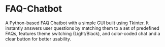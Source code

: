 # FAQ-Chatbot
A Python-based FAQ Chatbot with a simple GUI built using Tkinter. It instantly answers user questions by matching them to a set of predefined FAQs, features theme switching (Light/Black), and color-coded chat and a clear button for better usability.
